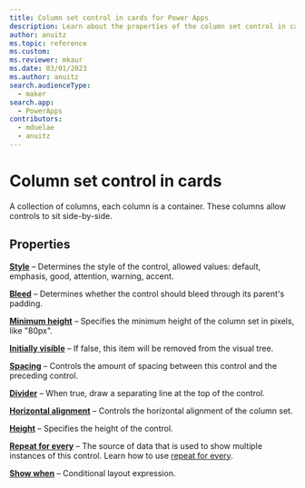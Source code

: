 ```yaml
---
title: Column set control in cards for Power Apps
description: Learn about the properties of the column set control in cards for Power Apps.
author: anuitz
ms.topic: reference
ms.custom: 
ms.reviewer: mkaur
ms.date: 03/01/2023
ms.author: anuitz
search.audienceType:
  - maker
search.app:
  - PowerApps
contributors:
  - mduelae
  - anuitz
---
```


# Column set control in cards

A collection of columns, each column is a container. These columns allow controls to sit side-by-side.

## Properties

**[Style](control-reference.md#s)** – Determines the style of the control, allowed values: default, emphasis, good, attention, warning, accent.

**[Bleed](control-reference.md#b)** – Determines whether the control should bleed through its parent's padding.

**[Minimum height](control-reference.md#m)** – Specifies the minimum height of the column set in pixels, like "80px".

**[Initially visible](control-reference.md#i)** – If false, this item will be removed from the visual tree.

**[Spacing](control-reference.md#s)** – Controls the amount of spacing between this control and the preceding control.

**[Divider](control-reference.md#d)** – When true, draw a separating line at the top of the control.

**[Horizontal alignment](control-reference.md#h)** – Controls the horizontal alignment of the column set.

**[Height](control-reference.md#h)** – Specifies the height of the control.

**[Repeat for every](control-reference.md#r)** – The source of data that is used to show multiple instances of this control. Learn how to use [repeat for every](repeat-for-every.md).

**[Show when](control-reference.md#s)** – Conditional layout expression.
